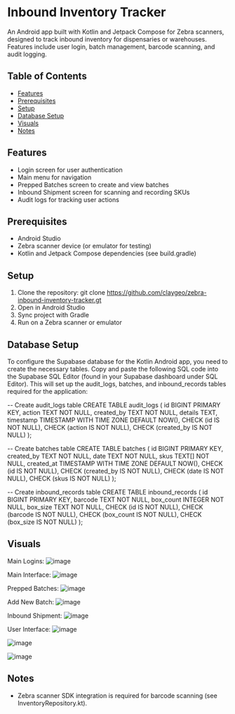 # Inbound Inventory Tracker

An Android app built with Kotlin and Jetpack Compose for Zebra scanners, designed to track inbound inventory for dispensaries or warehouses. Features include user login, batch management, barcode scanning, and audit logging.

## Table of Contents

- [Features](#features)
- [Prerequisites](#prerequisites)
- [Setup](#setup)
- [Database Setup](#database-setup)
- [Visuals](#visuals)
- [Notes](#notes)
  
## Features
- Login screen for user authentication
- Main menu for navigation
- Prepped Batches screen to create and view batches
- Inbound Shipment screen for scanning and recording SKUs
- Audit logs for tracking user actions

## Prerequisites
- Android Studio
- Zebra scanner device (or emulator for testing)
- Kotlin and Jetpack Compose dependencies (see build.gradle)

## Setup
1. Clone the repository: git clone https://github.com/claygeo/zebra-inbound-inventory-tracker.gt
2. Open in Android Studio
3. Sync project with Gradle
4. Run on a Zebra scanner or emulator

## Database Setup
To configure the Supabase database for the Kotlin Android app, you need to create the necessary tables. Copy and paste the following SQL code into the Supabase SQL Editor (found in your Supabase dashboard under SQL Editor). This will set up the audit_logs, batches, and inbound_records tables required for the application:
  
-- Create audit_logs table
CREATE TABLE audit_logs (
    id BIGINT PRIMARY KEY,
    action TEXT NOT NULL,
    created_by TEXT NOT NULL,
    details TEXT,
    timestamp TIMESTAMP WITH TIME ZONE DEFAULT NOW(),
    CHECK (id IS NOT NULL),
    CHECK (action IS NOT NULL),
    CHECK (created_by IS NOT NULL)
);

-- Create batches table
CREATE TABLE batches (
    id BIGINT PRIMARY KEY,
    created_by TEXT NOT NULL,
    date TEXT NOT NULL,
    skus TEXT[] NOT NULL,
    created_at TIMESTAMP WITH TIME ZONE DEFAULT NOW(),
    CHECK (id IS NOT NULL),
    CHECK (created_by IS NOT NULL),
    CHECK (date IS NOT NULL),
    CHECK (skus IS NOT NULL)
);

-- Create inbound_records table
CREATE TABLE inbound_records (
    id BIGINT PRIMARY KEY,
    barcode TEXT NOT NULL,
    box_count INTEGER NOT NULL,
    box_size TEXT NOT NULL,
    CHECK (id IS NOT NULL),
    CHECK (barcode IS NOT NULL),
    CHECK (box_count IS NOT NULL),
    CHECK (box_size IS NOT NULL)
);

## Visuals

Main Logins:
![image](https://github.com/user-attachments/assets/aa117639-ea79-4b5f-a696-8ae66bce3347)

Main Interface:
![image](https://github.com/user-attachments/assets/30dbec14-55a0-4d7b-9c00-04c35d34b681)

Prepped Batches:
![image](https://github.com/user-attachments/assets/ae0a7aea-2cd5-4f97-97af-0f8fe32cb1e9)

Add New Batch:
![image](https://github.com/user-attachments/assets/9dc23bb5-7627-4385-9d7f-e1de0ba7e4b6)

Inbound Shipment:
![image](https://github.com/user-attachments/assets/15e5265e-a2e0-4872-a3a3-fb8b12217a41)

User Interface:
![image](https://github.com/user-attachments/assets/f92fc294-a82e-4048-b1ed-0dce4b9a915b)

![image](https://github.com/user-attachments/assets/16c979c1-0a92-4a96-b7cd-cef8ec2d4bea)

![image](https://github.com/user-attachments/assets/fa0ff1ff-1aba-4391-b77b-471e0834290d)

## Notes
- Zebra scanner SDK integration is required for barcode scanning (see InventoryRepository.kt).


